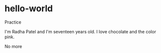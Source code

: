 # hello-world
Practice

I'm Radha Patel and I'm seventeen years old. I love chocolate and the color pink.

No more
